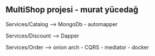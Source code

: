 MultiShop projesi - murat yücedağ
---------------------------------

Services/Catalog --> MongoDb - automapper

Services/Discount --> Dapper

Services/Order --> onion arch - CQRS - mediator - docker
